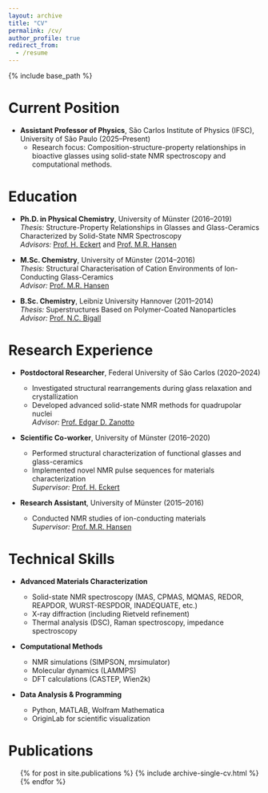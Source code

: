 ```yaml
---
layout: archive
title: "CV"
permalink: /cv/
author_profile: true
redirect_from:
  - /resume
---
```


{% include base_path %}

Current Position
======
* **Assistant Professor of Physics**, São Carlos Institute of Physics (IFSC), University of São Paulo (2025–Present)  
  * Research focus: Composition-structure-property relationships in bioactive glasses using solid-state NMR spectroscopy and computational methods.

Education
======
* **Ph.D. in Physical Chemistry**, University of Münster (2016–2019)  
  *Thesis:* Structure-Property Relationships in Glasses and Glass-Ceramics Characterized by Solid-State NMR Spectroscopy  
  *Advisors:* [Prof. H. Eckert](http://www.ifsc.usp.br/lemaf/) and [Prof. M.R. Hansen](https://www.uni-muenster.de/Chemie.pc/forschung/hansen/group/index.html)

* **M.Sc. Chemistry**, University of Münster (2014–2016)  
  *Thesis:* Structural Characterisation of Cation Environments of Ion-Conducting Glass-Ceramics  
  *Advisor:* [Prof. M.R. Hansen](https://www.uni-muenster.de/Chemie.pc/forschung/hansen/group/index.html)

* **B.Sc. Chemistry**, Leibniz University Hannover (2011–2014)  
  *Thesis:* Superstructures Based on Polymer-Coated Nanoparticles  
  *Advisor:* [Prof. N.C. Bigall](https://www.chemie.uni-hamburg.de/en/institute/pc/arbeitsgruppen/bigall/personen/bigall-nadja.html)

Research Experience
======
* **Postdoctoral Researcher**, Federal University of São Carlos (2020–2024)  
  - Investigated structural rearrangements during glass relaxation and crystallization  
  - Developed advanced solid-state NMR methods for quadrupolar nuclei  
  *Advisor:* [Prof. Edgar D. Zanotto](https://www.lamav.ufscar.br/)

* **Scientific Co-worker**, University of Münster (2016–2020)  
  - Performed structural characterization of functional glasses and glass-ceramics  
  - Implemented novel NMR pulse sequences for materials characterization  
  *Supervisor:* [Prof. H. Eckert](http://www.ifsc.usp.br/lemaf/)

* **Research Assistant**, University of Münster (2015–2016)  
  - Conducted NMR studies of ion-conducting materials  
  *Supervisor:* [Prof. M.R. Hansen](https://www.uni-muenster.de/Chemie.pc/forschung/hansen/group/index.html)

Technical Skills
======
* **Advanced Materials Characterization**  
  - Solid-state NMR spectroscopy (MAS, CPMAS, MQMAS, REDOR, REAPDOR, WURST-RESPDOR, INADEQUATE, etc.)  
  - X-ray diffraction (including Rietveld refinement)  
  - Thermal analysis (DSC), Raman spectroscopy, impedance spectroscopy  

* **Computational Methods**  
  - NMR simulations (SIMPSON, mrsimulator)  
  - Molecular dynamics (LAMMPS)  
  - DFT calculations (CASTEP, Wien2k)  

* **Data Analysis & Programming**  
  - Python, MATLAB, Wolfram Mathematica  
  - OriginLab for scientific visualization  

Publications
======
  <ul>{% for post in site.publications %}
    {% include archive-single-cv.html %}
  {% endfor %}</ul>
  
<!-- Talks
======
  <ul>{% for post in site.talks %}
    {% include archive-single-talk-cv.html %}
  {% endfor %}</ul>
  
Teaching
======
  <ul>{% for post in site.teaching %}
    {% include archive-single-cv.html %}
  {% endfor %}</ul> -->
  

